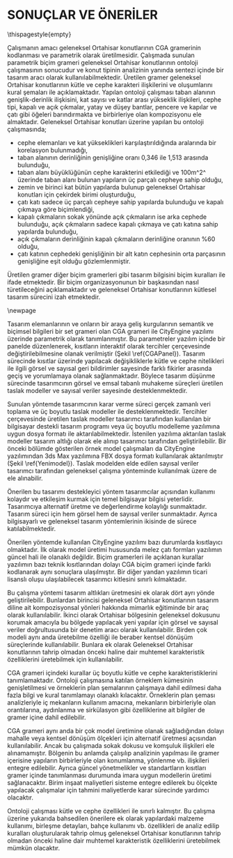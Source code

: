 # SONUÇLAR VE ÖNERİLER

\thispagestyle{empty}

Çalışmanın amacı geleneksel Ortahisar konutlarının CGA gramerinin kodlanması ve parametrik olarak üretilmesidir. Çalışmada sunulan parametrik biçim grameri geleneksel Ortahisar konutlarının ontoloji çalışmasının sonucudur ve konut tipinin analizinin yanında sentezi içinde bir tasarım aracı olarak kullanılabilmektedir. Üretilen gramer geleneksel Ortahisar konutlarının kütle ve cephe karakteri ilişkilerini ve oluşumlarını kural şemaları ile açıklamaktadır. Yapılan ontoloji çalışması taban alanının genişlik-derinlik ilişkisini, kat sayısı ve katlar arası yükseklik ilişkileri, cephe tipi, kapalı ve açık çıkmalar, yatay ve düşey bantlar, pencere ve kapılar ve çatı gibi öğeleri barındırmakta ve birbirleriye olan kompozisyonu ele almaktadır. Geleneksel Ortahisar konutları üzerine yapılan bu ontoloji çalışmasında;

- cephe elemanları ve kat yükseklikleri karşılaştırıldığında aralarında bir korelasyon bulunmadığı,
- taban alanının derinliğinin genişliğine oranı 0,346 ile 1,513 arasında bulunduğu,
- taban alanı büyüklüğünün cephe karakterini etkilediği ve 100m^2^ üzerinde taban alanı bulunan yapıların üç parçalı cepheye sahip olduğu,
- zemin ve birinci kat bütün yapılarda bulunup geleneksel Ortahisar konutları için çekirdek birimi oluşturduğu,
- çatı katı sadece üç parçalı cepheye sahip yapılarda bulunduğu ve kapalı çıkmaya göre biçimlendiği,
- kapalı çıkmaların sokak yönünde açık çıkmaların ise arka cephede bulunduğu, açık çıkmaların sadece kapalı çıkmaya ve çatı katına sahip yapılarda bulunduğu,
- açık çıkmaların derinliğinin kapalı çıkmaların derinliğine oranının %60 olduğu,
- çatı katının cephedeki genişliğinin bir alt katın cephesinin orta parçasının genişliğine eşit olduğu gözlemlenmiştir.

Üretilen gramer diğer biçim gramerleri gibi tasarım bilgisini biçim kuralları ile ifade etmektedir. Bir biçim organizasyonunun bir başkasından nasıl türetileceğini açıklamaktadır ve geleneksel Ortahisar konutlarının kütlesel tasarım sürecini izah etmektedir. 

\newpage

Tasarım elemanlarının ve onların bir araya geliş kurgularının semantik ve biçimsel bilgileri bir set grameri olan CGA grameri ile CityEngine yazılımı üzerinde parametrik olarak tanımlanmıştır. Bu parametreler yazılım içinde bir panelde düzenlenerek, kısıtların interaktif olarak tercihler çerçevesinde değiştirilebilmesine olanak verilmiştir (Şekil \ref{CGAPanel}). Tasarım sürecinde kısıtlar üzerinde yapılacak değişikliklerle kütle ve cephe nitelikleri ile ilgili görsel ve sayısal geri bildirimler sayesinde farklı fikirler arasında geçiş ve yorumlamaya olanak sağlanmaktadır. Böylece tasarım düşünme sürecinde tasarımcının görsel ve emsal tabanlı muhakeme süreçleri üretilen taslak modeller ve sayısal veriler sayesinde desteklenmektedir.

Sunulan yöntemde tasarımcının karar verme süreci gerçek zamanlı veri toplama ve üç boyutlu taslak modeller ile desteklenmektedir. Tercihler çerçevesinde üretilen taslak modeller tasarımcı tarafından kullanılan bir bilgisayar destekli tasarım programı veya üç boyutlu modelleme yazılımına uygun dosya formatı ile aktarılabilmektedir. İstenilen yazılıma aktarılan taslak modeller tasarım altlığı olarak ele alınıp tasarımcı tarafından geliştirilebilir. Bir önceki bölümde gösterilen örnek model çalışmaları da CityEngine yazılımından 3ds Max yazılımına FBX dosya formatı kullanılarak aktarılmıştır (Şekil \ref{Yenimodel}). Taslak modelden elde edilen sayısal veriler tasarımcı tarafından geleneksel çalışma yönteminde kullanılmak üzere de ele alınabilir.

Önerilen bu tasarımı destekleyici yöntem tasarımcılar açısından kullanımı kolaydır ve etkileşim kurmak için temel bilgisayar bilgisi yeterlidir. Tasarımcıya alternatif üretme ve değerlendirme kolaylığı sunmaktadır. Tasarım süreci için hem görsel hem de sayısal veriler sunmaktadır. Ayrıca bilgisayarlı ve geleneksel tasarım yöntemlerinin ikisinde de sürece katılabilmektedir. 

Önerilen yöntemde kullanılan CityEngine yazılımı bazı durumlarda kısıtlayıcı olmaktadır. İlk olarak model üretimi hususunda melez çatı formları yazılımın güncel hali ile olanaklı değildir. Biçim gramerleri ile açıklanan kurallar yazılımın bazı teknik kısıtlarından dolayı CGA biçim grameri içinde farklı kodlanarak aynı sonuçlara ulaşılmıştır. Bir diğer yandan yazılımın ticari lisanslı oluşu ulaşılabilecek tasarımcı kitlesini sınırlı kılmaktadır. 

Bu çalışma yöntemi tasarım altlıkları üretmesini ek olarak dört ayrı yönde geliştirilebilir. Bunlardan birincisi geleneksel Ortahisar konutlarının tasarım diline ait kompozisyonsal yönleri hakkında mimarlık eğitiminde bir araç olarak kullanılabilir. İkinci olarak Ortahisar bölgesinin geleneksel dokusunu korumak amacıyla bu bölgede yapılacak yeni yapılar için görsel ve sayısal veriler doğrultusunda bir denetim aracı olarak kullanılabilir. Birden çok modeli aynı anda üretebilme özelliği ile beraber kentsel dönüşüm süreçlerinde kullanılabilir. Bunlara ek olarak Geleneksel Ortahisar konutlarının tahrip olmadan önceki haline dair muhtemel karakteristik özelliklerini üretebilmek için kullanılabilir.

CGA grameri içindeki kurallar üç boyutlu kütle ve cephe karakteristiklerini tanımlamaktadır. Ontoloji çalışmasına katılan örneklem kümesinin genişletilmesi ve örneklerin plan şemalarının çalışmaya dahil edilmesi daha fazla bilgi ve kural tanımlamayı olanaklı kılacaktır. Örneklerin plan şeması analizleriyle iç mekanların kullanım amacına, mekanların birbirleriyle olan orantılarına, aydınlanma ve sirkülasyon gibi özelliklerine ait bilgiler de gramer içine dahil edilebilir.

<!-- Nasıl, hangi süreçler sonucunda, kim tarafından, yönetmeliklerden mi alınır. Hangi süreçler yapılırsa sağlıklı olur. Sen ontolojiyi yaparken ne süreçte bıraktın. Bu detaylı bilgiler nereden alınır. -->

CGA grameri aynı anda bir çok model üretimine olanak sağladığından dolayı mahalle veya kentsel dönüşüm ölçekleri için alternatif üretmesi açısından kullanılabilir. Ancak bu çalışmada sokak dokusu ve komşuluk ilişkileri ele alınamamıştır. Bölgenin bu anlamda çalışılıp analizinin yapılması ile gramer içerisine yapıların birbirleriyle olan konumlanma, yönlenme vb. ilişkileri entegre edilebilir. Ayrıca güncel yönetmelikler ve standartların kısıtları gramer içinde tanımlanması durumunda imara uygun modellerin üretimi sağlanacaktır. Birim inşaat maliyetleri sisteme entegre edilerek bu ölçekte yapılacak çalışmalar için tahmini maliyetlerde karar sürecinde yardımcı olacaktır.

<!-- In order to maintain and support such processes, in addition to the geometric formation of housing units, cost estimation and valuation of the existing housing units can be integrated into the model. Cost estimations can be essential to calculate the budget, funds, and approximate timetable, not only for inhabitants but also for governments. More detailed feasibility studies can be generated by adding construction cost and funding opportunities as a parameter to eventually enhance the bottom-up urban planning and design processes.  -->

Ontoloji çalışması kütle ve cephe özellikleri ile sınırlı kalmıştır. Bu çalışma üzerine yukarıda bahsedilen önerilere ek olarak yapılardaki malzeme kullanımı, birleşme detayları, bahçe kullanımı vb. özellikleri de analiz edilip kuralları oluşturularak tahrip olmuş geleneksel Ortahisar konutlarının tahrip olmadan önceki haline dair muhtemel karakteristik özelliklerini üretebilmek mümkün olacaktır.

<!-- Tahrip olmadan korunacak başka özellikler neler olabilir, daha detaylı çalışılacak olsa. Ahşap ustası gelip çalışmış olsa onunda grameri yapılana bütünleşebilse vb. tartışılsa. Ne işe yarar bu doktora diye anlatsan. -->

<!--
+ Nasıl altlık olarak kullanılacak?

Bu alana ne kattın
Bu araçtan ne öğrendin, bu araç nelerde kullanılıyor
Bu çalışma yöntemi kullanıldığı takdirde hangi alanlarda geliştirilebilir. 
Bu alanda kullanılırsa nasıl geliştirilebilir
Geleceğe dair bir takım spekülatif öneriler yapmak gerekiyor.
Yapılı çevrede kontrol mekanizması olarak kullanılabilir

+ Ontoloji çalışması olduğu vurgulanmalı. Girişte ve literatürde belirtilmeli. Sonuçlarda ontoloji çalışması tartışılmalı.
Herkes kim, nasıl süreçler söz konusu, alternatif üret tuşu hangi senaryolarda karşımıza çıkar. Açık olmalı
+ CityEngine kısıtlarından bahsedilmeli. Lisanslı olması, Türkiyede satıcısı bulunmuyor herhalde.

+ Altlıklar modern tasarımlara olanak veriyor mu, tasarımcıyı kısıtlıyor mu?
Mevcut yazılımlar ile nasıl çalışacak.



Page 116
the ability to generate many versions of the model underscored that it was to be viewed and treated as a research tool and not as an instance of 'scientific truth'. The goal of the model was to give spatial presence to a range of possibilities, much as I argue the interaction of ritual and landscape must have taken shape within a range of configurations and not as a pre-designed, static diagram. Procedural modeling provided a framework for the incorporation of alternatives and the reasoning behind them. [@Saldana:2015wj]

Page 8
In the present case, the grammar generates a portfolio of simple house designs that follow the typological and cultural continuity of the vernacular architecture of Sarajevo. Here, the grammar serves as a creative design instrument. It does not generate the designs but rather reinterprets them in contemporary terms. Each design in the portfolio can further be transformed according to functional, structural, and aesthetic properties.The grammar-based design method provides an apparatus for the continuing transformation of an existing type leading to the generation of a new type. [@Colakoglu:2005kc]

Geleneksel Trabzon Ortahisar konutları

- Çalışmanın amacı
  - Önerilen çalışma yordamsal modelleme yöntemi kullanılarak geleneksel Trabzon konutlarının CGA gramerinin kodlanmasını ve parametrik olarak üretilmesini amaçlamaktadır.
- Çalışmanın anlamı
- sonunda ne elde edildiği
- kimin bundan faydalanacağı, kime referans-kaynak olacak, kimin işine yarar. Kimler kullanabilir, nasıl bir beceri seti gerektirir.
- Belediyeler de kullanılabilir
- Eğitim amaçlı kullanılabilir

Alternatif üretmek yerine bilgilerin değerlendirilmesi daha önemli.

- Database kurup değerler girilip iyileştirme yapılabilir.
- Planlar bu model sistemine eklenebilir.
- Mahalle-kentsel dönüşüm ölçeği için kullanılabilir. Bunun için yapıların birbiriyle olan ilişkileri (konumlanma, yönlenme, vb.) analiz edilip sisteme entegre edilmeli.
- Dokular ve ince detaylar içerisine eklenerek edilerek VR sistemler ile beraber tanıtımları yapılabilir.
- Kent kütüphanesinde veri-bilgi kümesi olarak üç boyutlu gösterimler ile sunulabilir.
- İnternet ortamında yapay alanlar oluşturulup genel karakter hakkında bilgi verilebilir.
- Geliştirilecek CGA kodu ile beraber tahrip olmuş geleneksel Ortahisar konutlarının tahrip olmadan önceki haline dair muhtemel karakteristik özellikleri üretilebilmek. PENCERE SÖVELERİNİN EKLENMESİ LAZIM

-->
